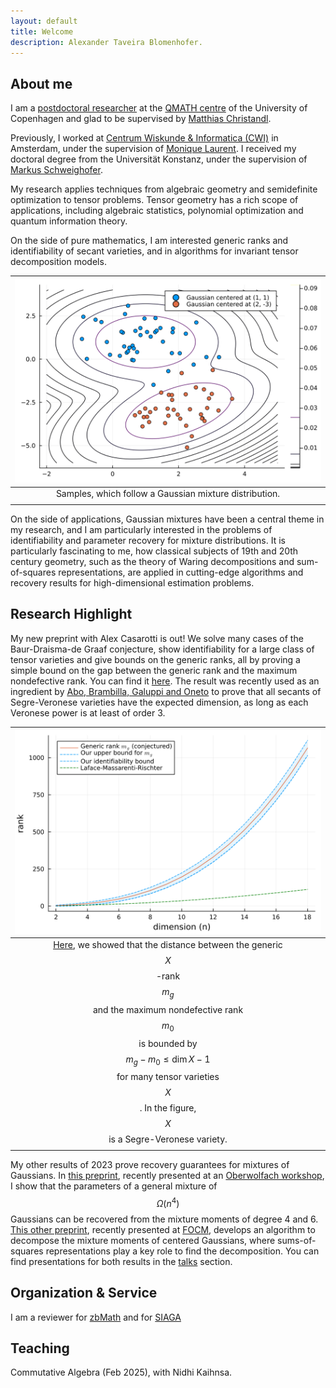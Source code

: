 ```yaml
---
layout: default
title: Welcome
description: Alexander Taveira Blomenhofer. 
---
```


## About me 

I am a [postdoctoral researcher](https://research.ku.dk/search/result/?pure=en%2Fpersons%2Falexander-f-taveira-blomenhofer(e8826d59-4f9d-4517-9b63-447977d437d1).html) at the [QMATH centre](https://qmath.ku.dk/) of the University of Copenhagen and glad to be supervised by [Matthias Christandl](https://www.math.ku.dk/english/staff/?pure=en/persons/475476). 


Previously, I worked at [Centrum Wiskunde & Informatica (CWI)](https://www.cwi.nl/en/people/filipe-alexander-taveira-blomenhofer/) in Amsterdam, under the supervision of [Monique Laurent](https://homepages.cwi.nl/~monique/). I received my doctoral degree from the Universität Konstanz, under the supervision of [Markus Schweighofer](https://www.math.uni-konstanz.de/~schweigh/). 



 <!-- [Centrum Wiskunde & Informatica (CWI)](https://www.cwi.nl/en/people/filipe-alexander-taveira-blomenhofer/) in Amsterdam, funded by the [OPTIMAL](https://optimal.uva.nl/consortium-researchers/post-doctoral-researchers/post-doctoral-researchers.html#Dr-Alexander-Taveira-Blomenhofer--CWI) project, and glad to be supervised by [Monique Laurent](https://homepages.cwi.nl/~monique/).  -->

<!-- | ![gaussian mixture density](/assets/img/gmm-density.svg) | | ![pfp](/assets/img/portrait-gaudi.jpg) |
|:--:|:--:|:--:|
| Samples, which follow a Gaussian mixture distribution. | ------ | Sample mathematician, observed in the wild. |
| | | | -->


My research applies techniques from algebraic geometry and semidefinite optimization to tensor problems. Tensor geometry has a rich scope of applications, including algebraic statistics, polynomial optimization and quantum information theory.  

On the side of pure mathematics, I am interested generic ranks and identifiability of secant varieties, and in algorithms for invariant tensor decomposition models. 


| ![gaussian mixture density](/assets/img/gmm-density.svg) | 
|:--:| 
| Samples, which follow a Gaussian mixture distribution. |  
| |


On the side of applications, Gaussian mixtures have been a central theme in my research, and I am particularly interested in the problems of identifiability and parameter recovery for mixture distributions. It is particularly fascinating to me, how classical subjects of 19th and 20th century geometry, such as the theory of Waring decompositions and sum-of-squares representations, are applied in cutting-edge algorithms and recovery results for high-dimensional estimation problems. 



## Research Highlight

My new preprint with Alex Casarotti is out! We solve many cases of the Baur-Draisma-de Graaf conjecture, show identifiability for a large class of tensor varieties and give bounds on the generic ranks, all by proving a simple bound on the gap between the generic rank and the maximum nondefective rank. You can find it [here](http://arxiv.org/abs/2312.12335). The result was recently used as an ingredient by [Abo, Brambilla, Galuppi and Oneto](https://arxiv.org/abs/2406.20057) to prove that all secants of Segre-Veronese varieties have the expected dimension, as long as each Veronese power is at least of order 3. 

| ![secant identifiability gaps](/assets/img/segver-ranks.svg) | 
|:--:| 
| [Here](http://arxiv.org/abs/2312.12335), we showed that the distance between the generic $$X$$-rank $$m_g$$ and the maximum nondefective rank $$m_0$$ is bounded by $$m_g - m_0 \le \dim X - 1$$ for many tensor varieties $$X$$. In the figure, $$X$$ is a Segre-Veronese variety. |  
| |

My other results of 2023 prove recovery guarantees for mixtures of Gaussians. In [this preprint](http://arxiv.org/abs/2307.03850), recently presented at an [Oberwolfach workshop](/talks), I show that the parameters of a general mixture of $$ \Omega (n^4) $$ Gaussians can be recovered from the mixture moments of degree 4 and 6. [This other preprint](http://arxiv.org/abs/2305.06860), recently presented at [FOCM](/talks), develops an algorithm to decompose the mixture moments of centered Gaussians, where sums-of-squares representations play a key role to find the decomposition. You can find presentations for both results in the [talks](/talks) section. 


## Organization & Service

I am a reviewer for [zbMath](https://zbmath.org/) and for [SIAGA](https://epubs.siam.org/journal/siaga)


## Teaching 

Commutative Algebra (Feb 2025), with Nidhi Kaihnsa.



<!-- # Former Activities 
[Optimization for and with Machine Learning (OPTIMAL)](https://optimal.uva.nl/?cb). ENW-GROOT research project funded by NWO. Collaboration between University of Amsterdam, CWI, Tilburg University, and Technical University Delft.  

Former member of the research group [Networks and Optimization](https://www.cwi.nl/research/groups/networks-and-optimization) at CWI. 
Former organiser of the  -->

<!-- With [Sander Borst](https://www.cwi.nl/en/people/sander-borst/), [Danish Kashaev](https://www.cwi.nl/en/people/danish-kashaev/) and [Hilde Verbeek](https://www.cwi.nl/en/people/hilde-verbeek/), I am organizing the biweekly [Networks and Optimization Seminar](https://www.cwi.nl/en/groups/networks-and-optimization/more-networks-and-optimization/aco-seminar/) at CWI.  -->
